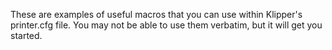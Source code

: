 These are examples of useful macros that you can use within Klipper's printer.cfg file. You may not be able to use them verbatim, but it will  get you started.


